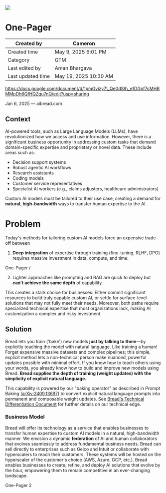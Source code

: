 ![](_page_0_Picture_0.jpeg)

# **One-Pager**

| Created by        | Cameron               |
|-------------------|-----------------------|
| Created time      | May 9, 2025 6:01 PM   |
| Category          | GTM                   |
| Last edited by    | Aman Bhargava         |
| Last updated time | May 19, 2025 10:30 AM |

https://docs.google.com/document/d/1pmGvizy7\_Qe0dS9\_e1DGpf7cMHBMMpDh6QfHQZqu7nQ/edit?usp=sharing

Jan 6, 2025 — aibread.com

## Context

Al-powered tools, such as Large Language Models (LLMs), have revolutionized how we access and use information. However, there is a significant business opportunity in addressing custom tasks that demand domain-specific expertise and proprietary or novel data. These include areas such as:

- Decision support systems
- Robust agentic Al workflows
- Research assistants
- Coding models
- Customer service representatives
- Specialist Al workers (e.g., claims adjusters, healthcare administrators)

Custom AI models must be tailored to their use case, creating a demand for **natural**, **high-bandwidth** ways to transfer human expertise to the AI.

# **Problem**

Today's methods for tailoring custom AI models force an expensive trade-off between

1. **Deep integration** of expertise through training (fine-tuning, RLHF, DPO) requires massive investment in data, compute, and time.

One-Pager /

2. Lighter approaches like prompting and RAG are quick to deploy but **can't achieve the same depth** of capability.

This creates a stark choice for businesses: Either commit significant resources to build truly capable custom AI, or settle for surface-level solutions that may not fully meet their needs. Moreover, both paths require specialized technical expertise that most organizations lack, making AI customization a complex and risky investment.

## **Solution**

Bread lets you train ('bake') new models **just by talking to them**—by explicitly teaching the model with natural language. Like training a human! Forget expensive massive datasets and complex pipelines; this simple, explicit method lets a non-technical person make nuanced, powerful updates possible with minimal effort. If you know how to teach others using your words, you already know how to build and improve new models using Bread. **Bread supplies the depth of training (weight updates) with the simplicity of explicit natural language.**

This capability is powered by our "baking operator" as described in Prompt Baking [\(arXiv:2409.13697\)](https://arxiv.org/abs/2409.13697) to convert explicit natural language prompts into permanent and composable weight updates. See [Bread's Technical Differentiation Document](https://docsend.com/view/x5xugmi3di5zqk7z) for further details on our technical edge.

### **Business Model**

Bread will offer its technology as a service that enables businesses to transfer human expertise to custom AI models in a natural, high-bandwidth manner. We envision a dynamic **federation** of AI and human collaborators that evolves seamlessly to address fundamental business needs. Bread can sell directly to enterprises such as Geico and Intuit or collaborate with hyperscalers to reach their customers. These systems will be hosted on the hyperscaler of the customer's choice (AWS, Azure, GCP, etc.). Bread enables businesses to create, refine, and deploy AI solutions that evolve by the hour, empowering them to remain competitive in an ever-changing landscape.

One-Pager 2